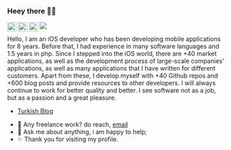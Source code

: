 ### Heey there 👋🏻

<a href="https://apps.apple.com/tr/developer/kenan-atmaca/id1005261563">
  <img align="left" alt="Kenan Atmaca | AppStore" width="22px" src="https://camo.githubusercontent.com/8224804e28d6c0e0ff71792abdd5c129578f42d497bba17734f2e21b1cf134e6/68747470733a2f2f6564656e742e6769746875622e696f2f537570657254696e7949636f6e732f696d616765732f7376672f6170706c652e737667" />
</a>
<a href="https://twitter.com/uikenan">
  <img align="left" alt="Kenan Atmaca | Twitter" width="22px" src="https://camo.githubusercontent.com/35b0b8bfbd8840f35607fb56ad0a139047fd5d6e09ceb060c5c6f0a5abd1044c/68747470733a2f2f6564656e742e6769746875622e696f2f537570657254696e7949636f6e732f696d616765732f7376672f747769747465722e737667" />
</a>
<a href="https://www.linkedin.com/in/kenan-atmaca-220ab7145/">
  <img align="left" alt="Kenan Atmaca | Linkedin" width="22px" src="https://camo.githubusercontent.com/c8a9c5b414cd812ad6a97a46c29af67239ddaeae08c41724ff7d945fb4c047e5/68747470733a2f2f6564656e742e6769746875622e696f2f537570657254696e7949636f6e732f696d616765732f7376672f6c696e6b6564696e2e737667" />
</a>

![](https://visitor-badge.glitch.me/badge?page_id=KenanAtmaca.KenanAtmaca)

Hello, I am an iOS developer who has been developing mobile applications for 8 years. Before that, I had experience in many software languages and 1.5 years in php. Since I stepped into the iOS world, there are +40 market applications, as well as the development process of large-scale companies' applications, as well as many applications that I have written for different customers. Apart from these, I develop myself with +40 Github repos and +600 blog posts and provide resources to other developers. I will always continue to work for better quality and better. I see software not as a job, but as a passion and a great pleasure.

* [Turkish Blog](https://kenanatmaca.com)
  
- 💼 Any freelance work? do reach, [email](mailto:mail.kenanatmaca@gmail.com)
- 💬 Ask me about anything, i am happy to help;
- ✨ Thank you for visiting my profile.
